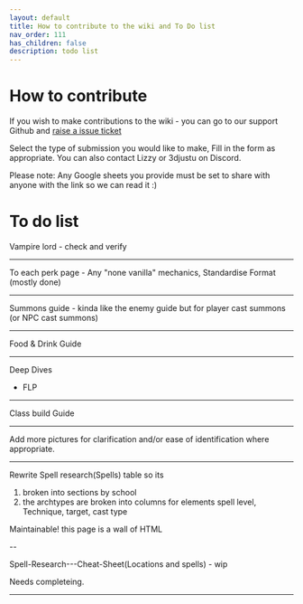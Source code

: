 ```yaml
---
layout: default
title: How to contribute to the wiki and To Do list
nav_order: 111
has_children: false
description: todo list
---
```

# How to contribute

If you wish to make contributions to the wiki - you can go to our support Github and [raise a issue ticket](https://github.com/Wildlander-mod/Support/issues/new/choose)

Select the type of submission you would like to make, Fill in the form as appropriate. You can also contact Lizzy or 3djustu on Discord.

Please note: Any Google sheets you provide must be set to share with anyone with the link so we can read it :)

# To do list

Vampire lord - check and verify

---

To each perk page - Any "none vanilla" mechanics, Standardise Format (mostly done)

---

Summons guide - kinda like the enemy guide but for player cast summons (or NPC cast summons)

---

Food & Drink Guide

---

Deep Dives
* FLP

---

Class build Guide

---

Add more pictures for clarification and/or ease of identification where appropriate.

---
Rewrite Spell research(Spells) table so its 

1) broken into sections by school
2) the archtypes are broken into columns for elements spell level, Technique, target, cast type

Maintainable! this page is a wall of HTML

--

Spell-Research---Cheat-Sheet(Locations and spells) - wip

Needs completeing.

---


